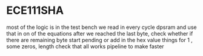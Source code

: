 # ECE111SHA
most of the logic is in the test bench
we read in every cycle dpsram and use that in on of the equations
after we reached the last byte, check whether if there are remaining byte
start pending or add in the hex value things for 1 , some zeros, length
check that all works
pipeline to make faster